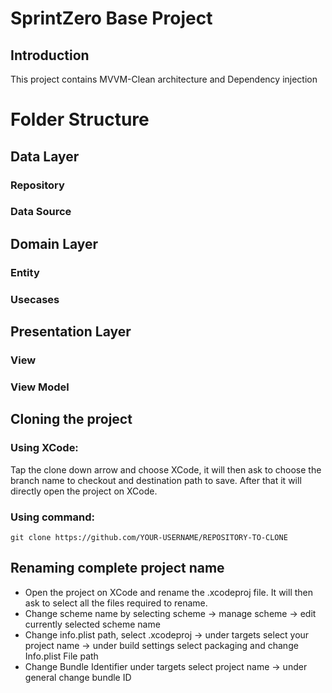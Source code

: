 # SprintZero Base Project

## Introduction

This project contains MVVM-Clean architecture and Dependency injection

# Folder Structure

## Data Layer

### Repository

### Data Source

## Domain Layer

### Entity 

### Usecases

## Presentation Layer

### View

### View Model


## Cloning the project

### Using XCode:

Tap the clone down arrow and choose XCode, it will then ask to choose the branch name to checkout and destination path to save. After that it will directly open the project on XCode.

### Using command:

```
git clone https://github.com/YOUR-USERNAME/REPOSITORY-TO-CLONE

```

## Renaming complete project name

- Open the project on XCode and rename the .xcodeproj file. It will then ask to select all the files required to rename.
- Change scheme name by selecting scheme -> manage scheme -> edit currently selected scheme name
- Change info.plist path, select .xcodeproj -> under targets select your project name -> under build settings select packaging and change Info.plist File path
- Change Bundle Identifier under targets select project name -> under general change bundle ID

